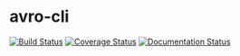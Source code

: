 # avro-cli

[![Build Status](https://travis-ci.org/rkluszczynski/avro-cli.svg?branch=master)](https://travis-ci.org/rkluszczynski/avro-cli)
[![Coverage Status](https://coveralls.io/repos/github/rkluszczynski/avro-cli/badge.svg?branch=master)](https://coveralls.io/github/rkluszczynski/avro-cli?branch=master)
[![Documentation Status](https://readthedocs.org/projects/avro-cli/badge/?version=latest)](http://avro-cli.readthedocs.io/en/latest/?badge=latest)
